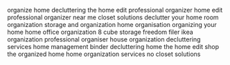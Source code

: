 organize home
decluttering
the home edit
professional organizer
home edit
professional organizer near me
closet solutions
declutter your home
room organization
storage and organization
home organisation
organizing your home
home office organization
8 cube storage
freedom filer
ikea organization
professional organiser
house organization
decluttering services
home management binder
decluttering home
the home edit shop
the organized home
home organization services
no closet solutions
